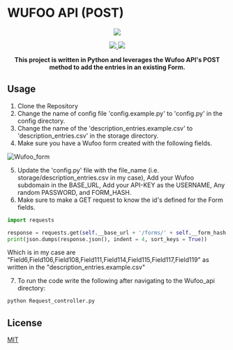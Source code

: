 # WUFOO API (POST)
<p align="center">
	<a href="https://www.python.org/" alt="MADE WITH: PYTHON">
		<img src="https://forthebadge.com/images/badges/made-with-python.svg"/>
	</a>
</p>
<p align="center">
	<a href="https://www.python.org/downloads/" alt="Powered by: Python 3.8.2">
    	<img src="https://badgen.net/badge/Powered%20by/Python%20v3.8.2/3570A0"/>
  	</a>
	<a href="https://opensource.org/licenses/MIT" alt="License: MIT">
		<img src="https://img.shields.io/badge/License-MIT-green.svg"/>
	</a>
</p>
<p align="center">
  <strong>This project is written in Python and leverages the Wufoo API's POST method to add the entries in an existing Form.</strong>
</p>

## Usage

1. Clone the Repository
2. Change the name of config file 'config.example.py' to 'config.py' in the config directory.
3. Change the name of the 'description_entries.example.csv' to 'description_entries.csv' in the storage directory.
4. Make sure you have a Wufoo form created with the following fields.

![Wufoo_form](https://user-images.githubusercontent.com/29580265/68093597-53a53a00-fe65-11e9-8a2c-a3eeab5dc607.jpg)

5. Update the 'config.py' file with the file_name (i.e. storage/description_entries.csv in my case), Add your Wufoo subdomain in the BASE_URL, Add your API-KEY as the USERNAME, Any random PASSWORD, and FORM_HASH.
6. Make sure to make a GET request to know the id's defined for the Form fields.
```python
import requests

response = requests.get(self.__base_url + '/forms/' + self.__form_hash +'/fields.json', params={'q':'system=true'}, auth = self.__auth_values)
print(json.dumps(response.json(), indent = 4, sort_keys = True))
```
Which is in my case are "Field6,Field106,Field108,Field111,Field114,Field115,Field117,Field119" as written in the "description_entries.example.csv" 

7. To run the code write the following after navigating to the Wufoo_api directory:
```bash
python Request_controller.py
```

## License
[MIT](https://choosealicense.com/licenses/mit/)